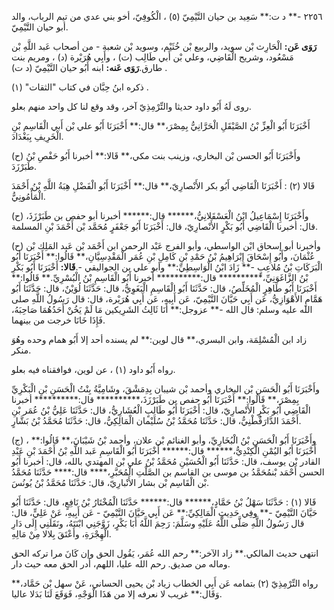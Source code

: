 ٢٢٥٦ -** د ت:** سَعِيد بن حيان التَّيْمِيّ (٥) ، الْكُوفِيّ، أخو بني عدي من تيم الرباب، والد أبو حيان التَّيْمِيّ.

**رَوَى عَن:** الْحَارِث بْن سويد، والربيع بْن خُثَيْم، وسويد بْن شعبة - من أصحاب عَبد اللَّهِ بْن مَسْعُود، وشريح الْقَاضِي، وعلي بْن أَبي طَالِب (ت) ، وأَبِي هُرَيْرة (د) ، ومريم بنت طارق.**رَوَى عَنه:** ابنه أَبُو حيان التَّيْمِيّ (د ت) .

ذكره ابنُ حِبَّان في كتاب "الثقات" (١) .

روى لَهُ أَبُو داود حديثا والتِّرْمِذِيّ آخر، وقد وقع لنا كل واحد منهم بعلو.

أَخْبَرَنَا أَبُو الْعِزِّ بْنُ الصَّيْقَلِ الْحَرَّانِيُّ بِمِصْرَ،** قال:** أَخْبَرَنَا أَبُو علي بْن أَبي الْقَاسِم بْنِ الْخَرِيفِ بِبَغْدَادَ.

(ح) وأَخْبَرَنَا أَبُو الحسن بْن البخاري، وزينب بنت مكي،** قَالا:** أخبرنا أَبُو حَفْصِ بْنُ طَبَرْزَدَ.

قَالا (٢) : أَخْبَرَنَا الْقَاضِي أَبُو بكر الأَنْصارِيّ،** قال:** أَخْبَرَنَا أَبُو الْفَضْلِ هِبَةُ اللَّهِ بْنُ أَحْمَدَ الْمَأْمُونِيُّ.

(ح) وأَخْبَرَنَا إِسْمَاعِيلُ ابْنُ الْعَسْقَلانِيُّ،****** قال:****** أخبرنا أبو حفص بن طَبَرْزَذَ، قال: أخبرنا الْقَاضِي أَبُو بَكْرٍ الأَنْصارِيّ، قال: أَخْبَرَنَا أَبُو جَعْفَرٍ مُحَمَّد بْن أَحْمَدَ بْنِ المسلمة.

(ح) وأخبرنا أبو إسحاق ابْن الواسطي، وأبو الفرج عَبْد الرحمن ابن أَحْمَد بْن عَبد المَلِك بْن عُثْمَانَ، وأَبُو إِسْحَاقَ إِبْرَاهِيمُ بْنُ حَمْدِ بْنِ كَامِلِ بْنِ عُمَر الْمَقْدِسِيَّانِ،** قَالُوا:** أَخْبَرَنَا أَبُو الْبَرَكَاتِ بْنُ مُلاعِبٍ -** زَادَ ابْنُ الْوَاسِطِيِّ:** وأبو علي بن الجواليقي -.**قَالا:** أَخْبَرَنَا أَبُو بَكْرِ بْنُ الزَّاغَوَنِيِّ،********** قال:********** أخبرنا أَبُو الْقَاسِمِ بْنُ الْبُسْرِيِّ.** قَالُوا:** أَخْبَرَنَا أَبُو طَاهِرٍ الْمُخَلِّصُ، قال: حَدَّثَنَا أَبُو الْقَاسِمِ الْبَغَوِيُّ، قال: حَدَّثَنَا لُوَيْنٌ، قال: حَدَّثَنَا أَبُو هَمَّامٍ الأَهْوَازِيُّ، عَن أَبِي حَيَّانَ التَّيْمِيّ، عَن أَبِيهِ، عَن أَبِي هُرَيْرة، قال: قال رَسُولُ اللَّهِ صلى الله عليه وسلم: قال الله -** عزوجل:** أَنَا ثَالِثُ الشَرِيكين مَا لَمْ يَخُنْ أَحَدُهُمَا صَاحِبَهُ، فَإِذَا خَانَا خرجت من بينهما.

زاد ابن الْمُسْلِمَة، وابن البسري،** قال لوين:** لم يسنده أحد إلا أَبُو همام وحده وهُوَ منكر.

رواه أَبُو داود (١) ، عن لوين، فوافقناه فيه بعلو.

وأَخْبَرَنَا أَبُو الْحَسَنِ بْن البخاري وأحمد بْن شيبان بِدِمَشْقَ، وشَامِيَّةُ بِنْتُ الْحَسَنِ بْنِ الْبَكْرِيِّ بِمِصْرَ،** قَالُوا:** أَخْبَرَنَا أَبُو حفص بن طَبَرْزَذَ،********** قال:********** أخبرنا الْقَاضِي أَبُو بَكْرٍ الأَنْصارِيّ، قال: أَخْبَرَنَا أَبُو طَالِبٍ الْعُشَارِيُّ، قال: حَدَّثَنَا عَلِيُّ بْنُ عُمَر بْنِ أَحْمَدَ الدَّارَقُطْنِيُّ، قال: حَدَّثَنَا مُحَمَّدُ بْنُ سُلَيْمان الْمَالِكِيُّ، قال: حَدَّثَنَا مُحَمَّدُ بْنُ بَشَّارٍ.

(ج) ، وأَخْبَرَنَا أَبُو الْحَسَنِ بْنُ الْبُخَارِيِّ، وأبو الغنائم بْن علان، وأحمد بْنُ شَيْبَانَ،** قَالُوا:** أَخْبَرَنَا أَبُو اليُمْنِ الْكِنْدِيُّ،****** قال:****** أَخْبَرَنَا أَبُو الْقَاسِمِ عَبد اللَّهِ بْنُ أَحْمَدَ بْنِ عَبْدِ القادر بْن يوسف، قال: حَدَّثَنَا أَبُو الْحُسَيْنِ مُحَمَّدُ بْنُ علي بْن المهتدي بالله، قال: أخبرنا أَبُو الحسن أَحْمَد بْنمُحَمَّدُ بن موسى بن القاسم بن الصَّلْتِ الْمُحَبَّرِ،**** قال:**** حَدَّثَنَا مُحَمَّدُ بْن الْقَاسِم بْن بشار الأَنْبارِيّ، قال: حَدَّثَنَا مُحَمَّدُ بْنُ يُونُسَ.

قَالا (١) : حَدَّثَنَا سَهْلُ بْنُ حَمَّادٍ،****** قال:****** حَدَّثَنَا الْمُخْتَارُ بْنُ نَافِعٍ، قال: حَدَّثَنَا أَبُو حَيَّانَ التَّيْمِيّ -** وفِي حَدِيثِ الْمَالِكِيِّ:** عَن أَبِي حَيَّانَ التَّيْمِيّ - عَن أَبِيهِ، عَنْ عَلِيٍّ، قال: قال رَسُولُ اللَّهِ صَلَّى اللَّهُ عَلَيْهِ وسَلَّمَ: رَحِمَ اللَّهُ أَبَا بَكْرٍ، زَوَّجَنِي ابْنَتَهُ، ونَقَلَنِي إِلَى دَارِ الْهِجْرَةِ، وأَعْتَقَ بِلالا مِنْ مَالِهِ.

انتهى حديث المالكي.** زاد الآخر:** رحم الله عُمَر، يَقُول الحق وإن كَانَ مرا تركه الحق وماله من صديق. رحم الله عليا، اللهم، أدر الحق معه حيث دار.

رواه التِّرْمِذِيّ (٢) بتمامه عَن أَبِي الخطاب زياد بْن يحيى الحساني، عَنْ سهل بْن حَمَّاد،** وَقَال:** غريب لا نعرفه إلا من هَذَا الْوَجْهِ، فَوَقَعَ لَنَا بَدَلا عاليا.